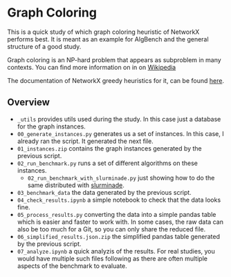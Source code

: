 # Graph Coloring

This is a quick study of which graph coloring heuristic of NetworkX performs
best. It is meant as an example for AlgBench and the general structure of a good
study.

Graph coloring is an NP-hard problem that appears as subproblem in many
contexts. You can find more information on in on
[Wikipedia](https://en.wikipedia.org/wiki/Graph_coloring)

The documentation of NetworkX greedy heuristics for it, can be found
[here](https://networkx.org/documentation/stable/reference/algorithms/generated/networkx.algorithms.coloring.greedy_color.html#networkx.algorithms.coloring.greedy_color).

## Overview

- `_utils` provides utils used during the study. In this case just a database
  for the graph instances.
- `00_generate_instances.py` generates us a set of instances. In this case, I
  already ran the script. It generated the next file.
- `01_instances.zip` contains the graph instances generated by the previous
  script.
- `02_run_benchmark.py` runs a set of different algorithms on these instances.
  - `02_run_benchmark_with_slurminade.py` just showing how to do the same distributed with [slurminade](https://github.com/d-krupke/slurminade).
- `03_benchmark_data` the data generated by the previous script.
- `04_check_results.ipynb` a simple notebook to check that the data looks fine.
- `05_process_results.py` converting the data into a simple pandas table which
  is easier and faster to work with. In some cases, the raw data can also be too
  much for a Git, so you can only share the reduced file.
- `06_simplified_results.json.zip` the simplified pandas table generated by the
  previous script.
- `07_analyze.ipynb` a quick analyzis of the results. For real studies, you
  would have multiple such files following as there are often multiple aspects
  of the benchmark to evaluate.
